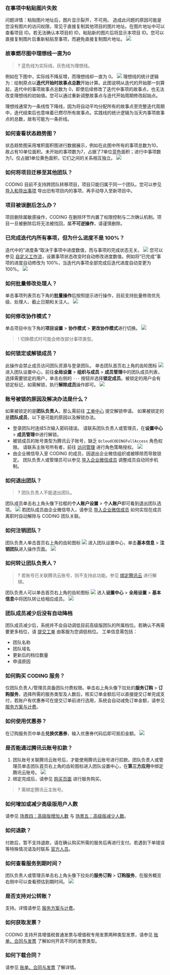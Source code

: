 ### 在事项中粘贴图片失败[](id:paste-photo-failed)
问题详情：粘贴图片地址后，图片显示裂开，不可用。
造成此问题的原因可能是您没有图片的访问权限，常见于直接复制其他项目的图片地址。在图片地址中可以查看项目 ID。若无法确认本项目的 ID，粘贴新的图片后将显示本项目 ID。您可以直接复制图片后重新粘贴至事项，而避免直接复制图片地址。
![](https://qcloudimg.tencent-cloud.cn/raw/5cd2cb163b7bc45303e7a717177afe0a.png)

### 故事燃尽图中理想线一直为0[](id:ideal-line)
>? 蓝色线为实际线，灰色线为理想线。

例如在下图中，实际线不降反增，而理想线却一直为 0。
![](https://qcloudimg.tencent-cloud.cn/raw/785aadedaf3e31759572e749e088867b.png)
理想线的统计逻辑为：绘制原点以**迭代开始时故事点总数**开始计算。此图说明从迭代的开始那一刻算起，迭代中的事项故事点总数为 0，即使后续修改了迭代中事项的故事点，也无法改变理想线的初始值。您可以通过重新调整故事点与迭代开始周期修改起始点。

理想线通常为一条线性下降线，因为将自动平均分配所有的故事点至完整迭代周期中，迭代结束后也意味着已燃尽所有故事点。实践线的统计逻辑为当天内事项故事点的总数，故有可能为一条折线。

### 如何查看状态趋势图？[](id:state-trend-graph)
状态趋势图采用堆积面积图进行数据展示，例如在此图中所有的事项总数为10，故占有10单位面积。未开始的事项数为7，占据了7单位蓝色面积；进行中事项数为1，仅占据1单位黄色面积，它们之间的关系相互独立。
![](https://qcloudimg.tencent-cloud.cn/raw/8da71637e84f8a621fb8397be431ee7e.png)

### 如何将项目迁移至其他团队？[](id:migrate)
CODING 目前不支持跨团队转移项目，项目只能归属于同一个团队。您可以参见 [导入和导出事项](https://cloud.tencent.com/document/product/1113/58819) 导出旧有项目内的事项，再手动导入至新项目中。

### 项目被误删后怎么办？[](id:delete-project)
项目删除属敏感操作，CODING 在删除环节内置了权限控制与二次确认机制。项目一旦被删除后将无法被找回，属**不可逆操作**，请谨慎删除。

### 已完成迭代内所有事项，但为什么进度不是 100%？[](id:iteration)
迭代中的”进度条“取决于事项中进度数值，而与事项的完成状态无关。
![](https://qcloudimg.tencent-cloud.cn/raw/d70c357d7960de9617468437bce97c95.png)
您可以参见 [自定义工作流](https://cloud.tencent.com/document/product/1113/58822)，设置事项状态改变时自动修改进度数值。例如将”已完成“事项的进度自动修改为 100%，当迭代内事项全部完成后迭代进度自动变更为 100%。
![](https://qcloudimg.tencent-cloud.cn/raw/b39ac549426cf0bf753ba7615ba0652d.png)

### 如何批量修改处理人？[](id:batch-processing)
单击事项列表页右下角的**批量操作**后按照提示进行操作，目前支持批量修改优先级、处理人、截止日期和关注人。
![](https://qcloudimg.tencent-cloud.cn/raw/0d261e5383240586f42e98c1d4a1c382.png)

### 如何修改协作模式？[](id:modify-mode)
单击项目中左下角的**项目设置** > **协作模式** > **更改协作模式**进行切换。
![](https://qcloudimg.tencent-cloud.cn/raw/270319c7de8b0839d6690a2f1ccc7cc0.png)
>! 切换模式时可能会修改部分事项类型。

### 如何锁定或解锁成员？[](id:how-to-lock)
此操作会禁止成员访问团队资源与登录团队。
单击团队首页右上角的齿轮图标 <img src ="https://help-assets.codehub.cn/enterprise/20210928153255.png" style ="margin:0"> 进入团队设置中心，前往**全局设置** > **组织与成员** > **成员管理**中的团队成员列表，选择需要锁定的用户，单击右侧的 `···` 按钮并选择**锁定成员**。被锁定的用户会有锁定标记，如需解锁，执行**解除成员**操作即可。
![](https://qcloudimg.tencent-cloud.cn/raw/0f197aba23049c36ccd916c25b95ed93.png)

### 账号被锁的原因及解决办法是什么？[](id:why-blocked)
如果被锁定的是**团队负责人**，那么需前往 [工单中心](https://e.coding.net/signin?redirect=/workorder) 提交解锁申请。
如果被锁定的是**团队成员**，以下是可能的原因以及解锁办法。
- 登录团队时连续5次输入密码错误。
请联系团队负责人或管理员，在**设置中心** > **成员管理**中进行解锁。
- 被锁成员的账号类型为腾讯云子账号，缺乏 `QcloudCODINGFullAccess` 角色权限。
请联系主账号所有者，前往 [访问管理](https://console.cloud.tencent.com/cam) 进行角色策略授权。
![](https://qcloudimg.tencent-cloud.cn/raw/b44c50a6e3e44af0f2cea176d2bf6b94.png)
- 由企业微信导入至 CODING 的成员，因退出企业微信组织或被移除而导致锁定。
团队负责人或管理员可以参见 [导入企业微信成员](https://cloud.tencent.com/document/product/1113/73989#sync) 调整成员自动同步机制。

### 如何退出团队？[](id:exit-team)
>? 团队负责人不能退出团队。

团队成员单击右上角头像下拉框的**个人账户设置** > **个人账户**即可看到退出团队选项。
![](https://qcloudimg.tencent-cloud.cn/raw/a96a049f5284fd75cb904425db0dd81b.png)
若团队成员由企业微信导入，请参见 [导入企业微信成员](https://cloud.tencent.com/document/product/1113/73989#sync) 如何实现在成员离职时自动解除与 CODING 团队关联。

### 如何注销团队？[](id:logout)
团队负责人单击首页右上角的齿轮图标 <img src ="https://help-assets.codehub.cn/enterprise/20210928153255.png" style ="margin:0"> 进入团队设置中心，单击**基本信息** > **注销团队**进入操作页面。
![](https://qcloudimg.tencent-cloud.cn/raw/3fd180eff9b158a05247538d1c47dbeb.png)

### 如何转让团队负责人？[](id:transfer-team-owner)
>? 若账号已关联腾讯云账号，则不支持此功能。参见 [绑定腾讯云](https://cloud.tencent.com/document/product/1113/73995#unbind) 进行解绑。

团队负责人可以单击首页右上角的齿轮图标 <img src ="https://help-assets.codehub.cn/enterprise/20210928153255.png" style ="margin:0"> 进入**设置中心** > **全局设置** > **基本信息**中将团队转让给相应成员。
![](https://qcloudimg.tencent-cloud.cn/raw/8e27b1db06ab565cc13b9aa3f6153a8a.png)

### 团队成员减少后没有自动降档[](id:auto-downshift)
团队成员减少后，系统并不会自动调低目前高级版团队的所属档位。若确认不再需要更多档位，请 [提交工单](https://e.coding.net/signin?redirect=/workorder) 由客服为您调低档位。
工单信息需包括：
- 团队名称
- 团队域名
- 更新后的档位数量
- 申请原因

### 如何购买 CODING 服务？[](id:q1)
仅团队负责人/管理员具备团队付费权限。单击右上角头像下拉处的**服务订购** > **订购服务**，选择所需的服务类型及人数后，核实订单金额后可以直接提交订单完成支付，若账户有优惠券可在提交订单前进行选用，系统会自动减免订单金额，请参见 [服务方案与计费](https://help.coding.net/docs/admin/pay/price.html#scenes-1)。

### 如何使用优惠券？[](id:q2)
在订购服务页中单击**兑换优惠券**，输入优惠券代码后即可抵扣金额。
![](https://qcloudimg.tencent-cloud.cn/raw/42a3c7a361c1beaee0335ab065158507.png)

### 是否能通过腾讯云账号扣款？[](id:q3)
1. 团队账号关联腾讯云账号后，才能使用腾讯云账号进行扣款。团队负责人或管理员单击团队首页右上角的齿轮图标进入团队设置中心，在**第三方应用**中绑定腾讯云账号。
![](https://qcloudimg.tencent-cloud.cn/raw/3c09eb08a50bab8ccf68d4f3c0aa80ff.png)
2. 绑定完成后，请参见 [购买页面](https://buy.cloud.tencent.com/coding) 进行服务购买。
>? 需绑定腾讯云主账号。

### 如何增加或减少高级版用户人数[](id:q4)
请参见 [场景四：高级版增加人数](https://help.coding.net/docs/admin/pay/price.html#scenes-4) 与 [场景五：高级版减少人数](https://help.coding.net/docs/admin/pay/price.html#scenes-5)。

### 如何退款？[](id:q5)
付款后，暂不支持退款，请在确认购买所需的服务后再进行支付。若遇到下单错误等特殊情况请及时联系 [官方人员](https://e.coding.net/signin?redirect=/workorder)。

### 如何查看服务到期时间？[](id:q6)
团队负责人或管理员单击右上角头像下拉处的**服务订购** > **订购服务**，在服务概览右侧中可以查看预估到期时间。
![](https://qcloudimg.tencent-cloud.cn/raw/b77f7c79c86721f910d6117256fe100a.png)

### 是否支持对公转账？[](id:q7)
支持。详情请参见 [服务方案与计费](https://help.coding.net/docs/admin/pay/price.html#pay)。

### 如何获取发票？[](id:q8)
CODING 支持开具增值税普通发票与增值税专用发票两种类型发票，请参见 [账单、合同与发票](https://help.coding.net/docs/admin/pay/invoice.html#manage) 了解如何开具不同的发票类型。

### 如何下载合同？[](id:q9)
请参见 [账单、合同与发票](https://help.coding.net/docs/admin/pay/invoice.html) 了解详情。


